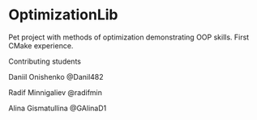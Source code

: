 # OptimizationLib
Pet project with methods of optimization demonstrating OOP skills. First CMake experience.

Contributing students

Daniil Onishenko @Danil482

Radif Minnigaliev @radifmin

Alina Gismatullina @GAlinaD1
